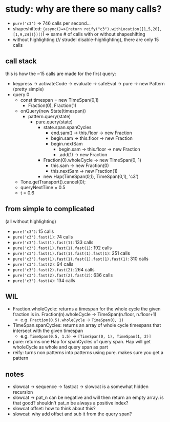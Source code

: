 # study: why are there so many calls?

- `pure('c3')` => 746 calls per second...
- shapeshifted: `(async()=>{return reify("c3").withLocation([1,5,20],[1,9,24])})()`Ï => same # of calls with or without shapeshifting
- without highlighting (// strudel disable-highlighting), there are only 15 calls

## call stack

this is how the ~15 calls are made for the first query:

- keypress -> activateCode -> evaluate -> safeEval -> pure -> new Pattern (pretty simple)
- query 0
  - const timespan = new TimeSpan(0,1)
    - Fraction(0), Fraction(1)
  - onQuery(new State(timespan))
    - pattern.query(state)
      - pure.query(state)
        - state.span.spanCycles
          - end.sam() -> this.floor -> new Fraction
          - begin.sam -> this.floor -> new Fraction
          - begin.nextSam
            - begin.sam -> this.floor -> new Fraction
            - .add(1) -> new Fraction
        - Fraction(0).wholeCycle -> new TimeSpan(0, 1)
          - this.sam -> new Fraction(0)
          - this.nextSam -> new Fraction(1)
        - new Hap(TimeSpan(0,1), TimeSpan(0,1), 'c3')
  - Tone.getTransport().cancel(0);
  - queryNextTime = 0.5
  - t = 0.6

## from simple to complicated

(all without highlighting)

- `pure('c3')`: 15 calls
- `pure('c3').fast(1)`: 74 calls
- `pure('c3').fast(1).fast(1)`: 133 calls
- `pure('c3').fast(1).fast(1).fast(1)`: 192 calls
- `pure('c3').fast(1).fast(1).fast(1).fast(1)`: 251 calls
- `pure('c3').fast(1).fast(1).fast(1).fast(1).fast(1)`: 310 calls
- `pure('c3').fast(2)`: 94 calls
- `pure('c3').fast(2).fast(2)`: 264 calls
- `pure('c3').fast(2).fast(2).fast(2)`: 636 calls
- `pure('c3').fast(4)`: 134 calls

## WIL

- Fraction.wholeCycle: returns a timespan for the whole cycle the given fraction is in. Fraction(n).wholeCycle -> TimeSpan(n.floor, n.floor+1)
  - e.g. `Fraction(0.5).wholeCycle` -> `TimeSpan(0, 1)`
- TimeSpan.spanCycles: returns an array of whole cycle timespans that intersect with the given timespan
  - e.g. `TimeSpan(0.5, 1.5)` -> `[TimeSpan(0, 1), TimeSpan(1, 2)]`
- pure: returns one Hap for spanCycles of query span. Hap will get wholeCycle as whole and query span as part
- reify: turns non patterns into patterns using pure. makes sure you get a pattern

## notes

- slowcat -> sequence -> fastcat -> slowcat is a somewhat hidden recursion
- slowcat -> pat_n can be negative and will then return an empty array. is that good? shouldn't pat_n be always a positive index?
- slowcat offset: how to think about this?
- slowcat: why add offset and sub it from the query span?

